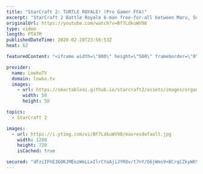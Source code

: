```yaml
---
title: "StarCraft 2: TURTLE ROYALE! (Pro Gamer FFA)"
excerpt: "StarCraft 2 Battle Royale 6-man free-for-all between Maru, SuperNova, Taeja, Stats, Patience and Ragnarok. While it is a Battle Royale, both games very quickly become a Turtle Royale instead, as players try to control the center with as much static defense as possible.  Get more videos & support my work:"
originalUrl: https://youtube.com/watch?v=Bf7LdkuWV98
type: video
length: PT47M
publishedDateTime: 2020-02-28T23:56:53Z
heat: 62

featuredContent: "<iframe width=\"800\" height=\"500\" frameborder=\"0\" src=\"https://www.youtube.com/embed/Bf7LdkuWV98\" allow=\"accelerometer; autoplay; encrypted-media; gyroscope; picture-in-picture\" allowfullscreen></iframe>"

provider:
  name: LowkoTV
  domain: lowko.tv
  images:
    - url: https://smartableai.github.io/starcraft2/assets/images/organizations/lowko.tv-50x50.jpg
      width: 50
      height: 50

topics:
  - StarCraft 2

images:
  - url: https://i.ytimg.com/vi/Bf7LdkuWV98/maxresdefault.jpg
    width: 1280
    height: 720
    isCached: true

secured: "dFziIFhE3GOKJMEnzWmLLxIlrCYoAjiJYROv/t7nY/G6jWms9+BCrqCZkyWKV5vMb4xMwblCumHaj/OsduCRX1lVYAJ6E4wdiuhlIyOHZIUw/ql2Kc8LBfvMVQ6mVybavGPgukiq0nTltKR8usqV/yvZcEwy0zbhg/Ym/UPcESzEoxtHAaGNyOAc/+gwE6t3av7C4rOv5gMw2ZX/GIucrH239Y+kT15Do1XE17hgiargXXhYHiiocil4WtNDPopFNjjHkfOce2mTKfLC04TJgXkDj25p6msTDOS1I4EA1MQNcoRaSSomlD/pz8lKe4+mJh3j4DmSgTf4KJjb7zdnW2imXsNPYqngCWGXRF3SqSt96n9NutOam6LJu16+b9MNSPkSCY2HuqxnJTaSRm50vwZ5iwXAY4NOPUKVOUlv5hZMivdRSMkUQ2qpxYlN57EK;HWnb0CitoTcRxhj1HcZ37Q=="
---
```


